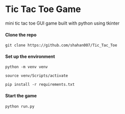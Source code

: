 # Tic Tac Toe Game
mini tic tac toe GUI game built with python using tkinter<br>

#### Clone the repo
`git clone https://github.com/shahan007/Tic_Tac_Toe`

#### Set up the environment
`python -m venv venv`

`source venv/Scripts/activate`

`pip install -r requirements.txt`

#### Start the game
`python run.py`
